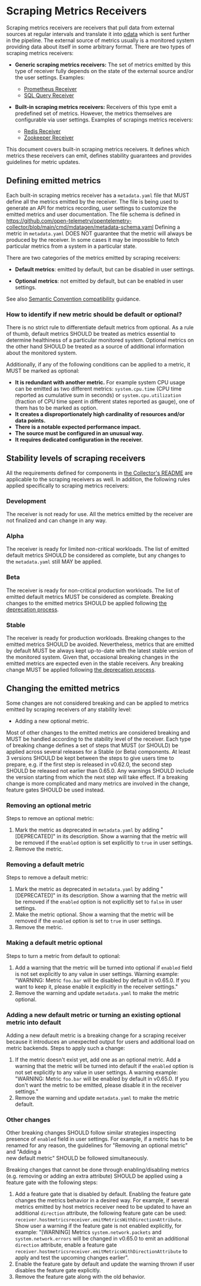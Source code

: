 # Scraping Metrics Receivers

Scraping metrics receivers are receivers that pull data from external sources at regular intervals and translate it
into [pdata](../pdata/README.md) which is sent further in the pipeline. The external source of metrics usually is a
monitored system providing data about itself in some arbitrary format. There are two types of scraping metrics
receivers:

- **Generic scraping metrics receivers:** The set of metrics emitted by this type of receiver fully depends on the 
  state of the external source and/or the user settings. Examples:
  - [Prometheus Receiver](https://github.com/open-telemetry/opentelemetry-collector-contrib/tree/main/receiver/prometheusreceiver)
  - [SQL Query Receiver](https://github.com/open-telemetry/opentelemetry-collector-contrib/tree/main/receiver/sqlqueryreceiver)

- **Built-in scraping metrics receivers:** Receivers of this type emit a predefined set of metrics. However, the 
  metrics themselves are configurable via user settings. Examples of scrapings metrics receivers:
  - [Redis Receiver](https://github.com/open-telemetry/opentelemetry-collector-contrib/tree/main/receiver/redisreceiver)
  - [Zookeeper Receiver](https://github.com/open-telemetry/opentelemetry-collector-contrib/tree/main/receiver/zookeeperreceiver)

This document covers built-in scraping metrics receivers. It defines which metrics these receivers can emit, 
defines stability guarantees and provides guidelines for metric updates.

## Defining emitted metrics 

Each built-in scraping metrics receiver has a `metadata.yaml` file that MUST define all the metrics emitted by the 
receiver. The file is being used to generate an API for metrics recording, user settings to customize the emitted 
metrics and user documentation. The file schema is defined in 
https://github.com/open-telemetry/opentelemetry-collector/blob/main/cmd/mdatagen/metadata-schema.yaml
Defining a metric in `metadata.yaml` DOES NOT guarantee that the metric will always be produced by the receiver. In
some cases it may be impossible to fetch particular metrics from a system in a particular state.

There are two categories of the metrics emitted by scraping receivers:

- **Default metrics**: emitted by default, but can be disabled in user settings.

- **Optional metrics**: not emitted by default, but can be enabled in user settings.

See also [Semantic Convention compatibility](./coding-guidelines.md#semantic-conventions-compatibility) guidance.

### How to identify if new metric should be default or optional?

There is no strict rule to differentiate default metrics from optional. As a rule of thumb, default metrics SHOULD be 
treated as metrics essential to determine healthiness of a particular monitored system. Optional metrics on the 
other hand SHOULD be treated as a source of additional information about the monitored system. 

Additionally, if any of the following conditions can be applied to a metric, it MUST be marked as optional:

- **It is redundant with another metric.** For example system CPU usage can be emitted as two different metrics:
  `system.cpu.time` (CPU time reported as cumulative sum in seconds) or `system.cpu.utilization` (fraction of CPU 
  time spent in different states reported as gauge), one of them has to be marked as option.
- **It creates a disproportionately high cardinality of resources and/or data points.**
- **There is a notable expected performance impact.**
- **The source must be configured in an unusual way.**
- **It requires dedicated configuration in the receiver.**

## Stability levels of scraping receivers

All the requirements defined for components in [the Collector's README](../README.md#stability-levels) are
applicable to the scraping receivers as well. In addition, the following rules applied specifically to scraping
metrics receivers:

### Development

The receiver is not ready for use. All the metrics emitted by the receiver are not finalized and can change in any way.

### Alpha

The receiver is ready for limited non-critical workloads. The list of emitted default metrics SHOULD be 
considered as complete, but any changes to the `metadata.yaml` still MAY be applied.

### Beta

The receiver is ready for non-critical production workloads. The list of emitted default metrics MUST be
considered as complete. Breaking changes to the emitted metrics SHOULD be applied following [the deprecation 
process](#changing-the-emitted-metrics).

### Stable

The receiver is ready for production workloads. Breaking changes to the emitted metrics SHOULD be avoided.
Nevertheless, metrics that are emitted by default MUST be always kept up-to-date with the latest stable version of the 
monitored system. Given that, occasional breaking changes in the emitted metrics are expected even in the stable 
receivers. Any breaking change MUST be applied following [the deprecation process](#changing-the-emitted-metrics).

## Changing the emitted metrics

Some changes are not considered breaking and can be applied to metrics emitted by scraping receivers of any 
stability level:

- Adding a new optional metric.

Most of other changes to the emitted metrics are considered breaking and MUST be handled according to the stability 
level of the receiver. Each type of breaking change defines a set of steps that MUST (or SHOULD) be applied across 
several releases for a Stable (or Beta) components. At least 3 versions SHOULD be kept between the steps to give 
users time to prepare, e.g. if the first step is released in v0.62.0, the second step SHOULD be released not earlier
than 0.65.0. Any warnings SHOULD include the version starting from which the next step will take effect. If a 
breaking change is more complicated and many metrics are involved in the change, feature gates SHOULD be used instead.

### Removing an optional metric

Steps to remove an optional metric:

1. Mark the metric as deprecated in `metadata.yaml` by adding "[DEPRECATED]" in its description. Show a warning that 
   the metric will be removed if the `enabled` option is set explicitly to `true` in user settings. 
2. Remove the metric.

### Removing a default metric

Steps to remove a default metric:

1. Mark the metric as deprecated in `metadata.yaml` by adding "[DEPRECATED]" in its description. Show a warning that
   the metric will be removed if the `enabled` option is not explicitly set to `false` in user settings.
2. Make the metric optional. Show a warning that the metric will be removed if the `enabled` option is set to `true`
   in user settings.
3. Remove the metric.

### Making a default metric optional

Steps to turn a metric from default to optional:

1. Add a warning that the metric will be turned into optional if `enabled` field is not set explicitly to any value in
   user settings. Warning example: "WARNING: Metric `foo.bar` will be disabled by default in v0.65.0. If you want to
   keep it, please enable it explicitly in the receiver settings."
2. Remove the warning and update `metadata.yaml` to make the metric optional.

### Adding a new default metric or turning an existing optional metric into default

Adding a new default metric is a breaking change for a scraping receiver because it introduces an unexpected output
for users and additional load on metric backends. Steps to apply such a change:

1. If the metric doesn't exist yet, add one as an optional metric. Add a warning that the metric will be turned into 
   default if the `enabled` option is not set explicitly to any value in user settings. A warning example: "WARNING: 
   Metric `foo.bar` will be enabled by default in v0.65.0. If you don't want the metric to be emitted, please
   disable it in the receiver settings."
2. Remove the warning and update `metadata.yaml` to make the metric default.

### Other changes

Other breaking changes SHOULD follow similar strategies inspecting presence of `enabled` field in user settings. For
example, if a metric has to be renamed for any reason, the guidelines for "Removing an optional metric" and "Adding a  
new default metric" SHOULD be followed simultaneously.

Breaking changes that cannot be done through enabling/disabling metrics (e.g. removing or adding an extra attribute)
SHOULD be applied using a feature gate with the following steps:

1. Add a feature gate that is disabled by default. Enabling the feature gate changes the metrics behavior in a desired 
   way. For example, if several metrics emitted by host metrics receiver need to be updated to have an additional 
   `direction` attribute, the following feature gate can be used:
  `receiver.hostmetricsreceiver.emitMetricsWithDirectionAttribute`. Show user a warning if the feature gate is not 
   enabled explicitly, for example: "[WARNING] Metrics `system.network.packets` and `system.network.errors` will be 
   changed in v0.65.0 to emit an additional `direction` attribute, enable a feature gate
   `receiver.hostmetricsreceiver.emitMetricsWithDirectionAttribute` to apply and test the upcoming changes earlier".
2. Enable the feature gate by default and update the warning thrown if user disables the feature gate explicitly. 
3. Remove the feature gate along with the old behavior.
